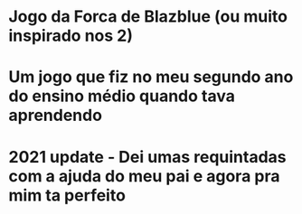 # Jogo da Forca de Blazblue (ou muito inspirado nos 2)
# Um jogo que fiz no meu segundo ano do ensino médio quando tava aprendendo
# 2021 update - Dei umas requintadas com a ajuda do meu pai e agora pra mim ta perfeito
